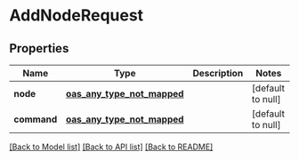 # AddNodeRequest
## Properties

| Name | Type | Description | Notes |
|------------ | ------------- | ------------- | -------------|
| **node** | [**oas_any_type_not_mapped**](.md) |  | [default to null] |
| **command** | [**oas_any_type_not_mapped**](.md) |  | [default to null] |

[[Back to Model list]](../README.md#documentation-for-models) [[Back to API list]](../README.md#documentation-for-api-endpoints) [[Back to README]](../README.md)

